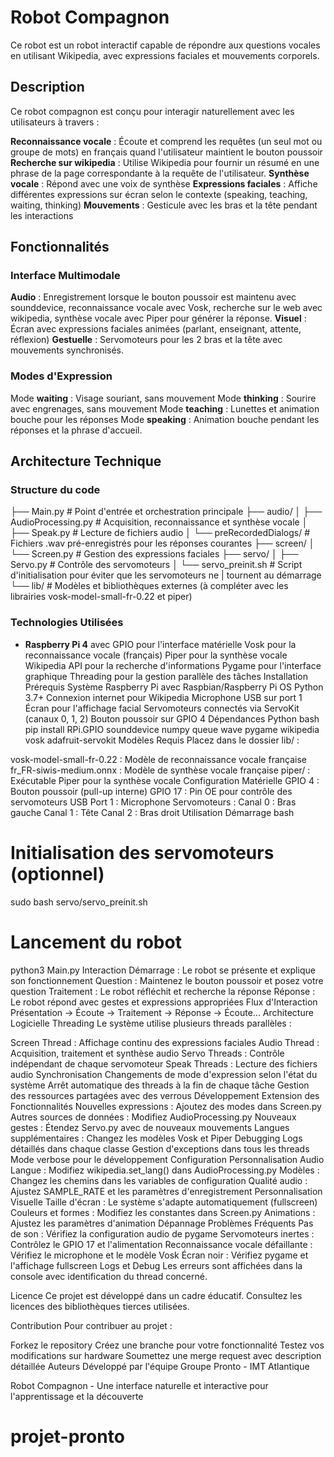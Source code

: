 # Robot Compagnon
Ce robot est un robot interactif capable de répondre aux questions vocales en utilisant Wikipedia, avec expressions faciales et mouvements corporels.

## Description
Ce robot compagnon est conçu pour interagir naturellement avec les utilisateurs à travers :

**Reconnaissance vocale** : Écoute et comprend les requêtes (un seul mot ou groupe de mots) en français quand l'utilisateur maintient le bouton poussoir 
**Recherche sur wikipedia** : Utilise Wikipedia pour fournir un résumé en une phrase de la page correspondante à la requête de l'utilisateur.
**Synthèse vocale** : Répond avec une voix de synthèse
**Expressions faciales** : Affiche différentes expressions sur écran selon le contexte (speaking, teaching, waiting, thinking)
**Mouvements** : Gesticule avec les bras et la tête pendant les interactions

## Fonctionnalités

### Interface Multimodale
**Audio** : Enregistrement lorsque le bouton poussoir est maintenu avec sounddevice, reconnaissance vocale avec Vosk, recherche sur le web avec wikipedia, synthèse vocale avec Piper pour générer la réponse.
**Visuel** : Écran avec expressions faciales animées (parlant, enseignant, attente, réflexion)
**Gestuelle** : Servomoteurs pour les 2 bras et la tête avec mouvements synchronisés.

### Modes d'Expression
Mode **waiting** : Visage souriant, sans mouvement
Mode **thinking** : Sourire avec engrenages, sans mouvement
Mode **teaching** : Lunettes et animation bouche pour les réponses
Mode **speaking** : Animation bouche pendant les réponses et la phrase d'accueil.

## Architecture Technique

### Structure du code

├── Main.py                     # Point d'entrée et orchestration principale
├── audio/
│   ├── AudioProcessing.py      # Acquisition, reconnaissance et synthèse vocale
│   ├── Speak.py               # Lecture de fichiers audio
│   └── preRecordedDialogs/    # Fichiers .wav pré-enregistrés pour les réponses courantes
├── screen/
│   └── Screen.py              # Gestion des expressions faciales
├── servo/
│   ├── Servo.py               # Contrôle des servomoteurs
│   └── servo_preinit.sh       # Script d'initialisation pour éviter que les servomoteurs ne 
|                                   tournent au démarrage
└── lib/                       # Modèles et bibliothèques externes (à compléter avec les librairies
                                    vosk-model-small-fr-0.22 et piper)
### Technologies Utilisées
- **Raspberry Pi 4** avec GPIO pour l'interface matérielle
Vosk pour la reconnaissance vocale (français)
Piper pour la synthèse vocale
Wikipedia API pour la recherche d'informations
Pygame pour l'interface graphique
Threading pour la gestion parallèle des tâches
Installation
Prérequis Système
Raspberry Pi avec Raspbian/Raspberry Pi OS
Python 3.7+
Connexion internet pour Wikipedia
Microphone USB sur port 1
Écran pour l'affichage facial
Servomoteurs connectés via ServoKit (canaux 0, 1, 2)
Bouton poussoir sur GPIO 4
Dépendances Python
bash
pip install RPi.GPIO sounddevice numpy queue wave pygame wikipedia vosk adafruit-servokit
Modèles Requis
Placez dans le dossier lib/ :

vosk-model-small-fr-0.22 : Modèle de reconnaissance vocale française
fr_FR-siwis-medium.onnx : Modèle de synthèse vocale française
piper/ : Exécutable Piper pour la synthèse vocale
Configuration Matérielle
GPIO 4 : Bouton poussoir (pull-up interne)
GPIO 17 : Pin OE pour contrôle des servomoteurs
USB Port 1 : Microphone
Servomoteurs :
Canal 0 : Bras gauche
Canal 1 : Tête
Canal 2 : Bras droit
Utilisation
Démarrage
bash
# Initialisation des servomoteurs (optionnel)
sudo bash servo/servo_preinit.sh

# Lancement du robot
python3 Main.py
Interaction
Démarrage : Le robot se présente et explique son fonctionnement
Question : Maintenez le bouton poussoir et posez votre question
Traitement : Le robot réfléchit et recherche la réponse
Réponse : Le robot répond avec gestes et expressions appropriées
Flux d'Interaction
Présentation → Écoute → Traitement → Réponse → Écoute...
Architecture Logicielle
Threading
Le système utilise plusieurs threads parallèles :

Screen Thread : Affichage continu des expressions faciales
Audio Thread : Acquisition, traitement et synthèse audio
Servo Threads : Contrôle indépendant de chaque servomoteur
Speak Threads : Lecture des fichiers audio
Synchronisation
Changements de mode d'expression selon l'état du système
Arrêt automatique des threads à la fin de chaque tâche
Gestion des ressources partagées avec des verrous
Développement
Extension des Fonctionnalités
Nouvelles expressions : Ajoutez des modes dans Screen.py
Autres sources de données : Modifiez AudioProcessing.py
Nouveaux gestes : Étendez Servo.py avec de nouveaux mouvements
Langues supplémentaires : Changez les modèles Vosk et Piper
Debugging
Logs détaillés dans chaque classe
Gestion d'exceptions dans tous les threads
Mode verbose pour le développement
Configuration
Personnalisation Audio
Langue : Modifiez wikipedia.set_lang() dans AudioProcessing.py
Modèles : Changez les chemins dans les variables de configuration
Qualité audio : Ajustez SAMPLE_RATE et les paramètres d'enregistrement
Personnalisation Visuelle
Taille d'écran : Le système s'adapte automatiquement (fullscreen)
Couleurs et formes : Modifiez les constantes dans Screen.py
Animations : Ajustez les paramètres d'animation
Dépannage
Problèmes Fréquents
Pas de son : Vérifiez la configuration audio de pygame
Servomoteurs inertes : Contrôlez le GPIO 17 et l'alimentation
Reconnaissance vocale défaillante : Vérifiez le microphone et le modèle Vosk
Écran noir : Vérifiez pygame et l'affichage fullscreen
Logs et Debug
Les erreurs sont affichées dans la console avec identification du thread concerné.

Licence
Ce projet est développé dans un cadre éducatif. Consultez les licences des bibliothèques tierces utilisées.

Contribution
Pour contribuer au projet :

Forkez le repository
Créez une branche pour votre fonctionnalité
Testez vos modifications sur hardware
Soumettez une merge request avec description détaillée
Auteurs
Développé par l'équipe Groupe Pronto - IMT Atlantique

Robot Compagnon - Une interface naturelle et interactive pour l'apprentissage et la découverte

# projet-pronto

